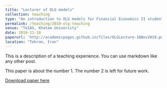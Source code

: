 ```yaml
---
title: "Lecturer of OLG models"
collection: teaching
type: "An introduction to OLG models for Financial Economics II students."
permalink: /teaching/2019-olg-teaching
venue: "TeIAS, Khatam University"
date: 2019-11-18
paperurl: 'http://academicpages.github.io/files/OLGLecture-18Nov2019.pdf'
location: "Tehran, Iran"
---
```


This is a description of a teaching experience. You can use markdown like any other post.

This paper is about the number 1. The number 2 is left for future work.

[Download paper here](http://peymanshahidi.github.io/files/OLGLecture-18Nov2019.pdf)
